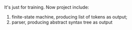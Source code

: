 It's just for training.
Now project include:
1. finite-state machine, producing list of tokens as output;
2. parser, producing abstract syntax tree as output
